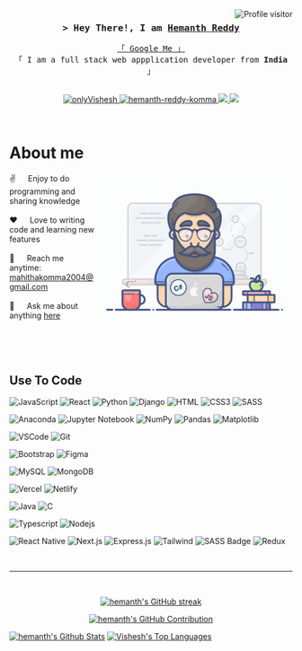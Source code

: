 <!--
<h2 align="center">
  Welcome to Hemanth!
  <img src="https://media.giphy.com/media/hvRJCLFzcasrR4ia7z/giphy.gif" width="28">
</h2>
-->

<!--
<p align="center">
  <a href="https://github.com/hemanthreddy-komma"><img src="https://readme-typing-svg.herokuapp.com/?lines=Self%20Taught%20Programmer;Front%20End%20Developer;1.5%2B%20years%20of%20coding%20experience;Always%20learning%20new%20things&center=true&width=380&height=45"></a>
</p>

 -->

<a href="https://komarev.com/ghpvc/?username=hemanthreddy-komma">
  <img align="right" src="https://komarev.com/ghpvc/?username=onlyVishesh&label=Visitors&color=0e75b6&style=flat" alt="Profile visitor" />
</a>


<!-- [![wakatime](https://wakatime.com/badge/user/eebb3dd8-d9b2-40de-9b88-6fd6cac99dbc.svg)](https://wakatime.com/@eebb3dd8-d9b2-40de-9b88-6fd6cac99dbc) -->

<!-- Intro  -->
<h3 align="center">
        <samp>&gt; Hey There!, I am
                <b><a target="_blank" href="https://hemanthportfolio-hemanthreddy-kommas-projects.vercel.app/">Hemanth Reddy</a></b>
        </samp>
</h3>


<p align="center"> 
  <samp>
    <a href="https://www.google.com/search?q=hemanthreddy-komma">「 Google Me 」</a>
    <br>
    「 I am a full stack web appplication developer from <b>India</b> 」
    <br>
    <br>
  </samp>
</p>

<p align="center">
 <a href="https://hemanthportfolio-hemanthreddy-kommas-projects.vercel.app/" target="blank">
  <img src="https://img.shields.io/badge/Website-DC143C?style=for-the-badge&logo=medium&logoColor=white" alt="onlyVishesh" />
 </a>
  
 <a href="https://www.linkedin.com/in/hemanth-reddy-komma-964269270/" target="_blank">
  <img src="https://img.shields.io/badge/LinkedIn-0077B5?style=for-the-badge&logo=linkedin&logoColor=white" alt="hemanth-reddy-komma"/>
 </a>
 <!--  <a href="https://dev.to/onlyVishesh" target="_blank">
  <img src="https://img.shields.io/badge/dev.to-0A0A0A?style=for-the-badge&logo=dev.to&logoColor=white" alt="onlyVishesh" />
 </a>  -->
 
 <a href="https://x.com/hemanth__reddy1" target="_blank">
  <img src="https://img.shields.io/badge/Twitter-%2336465D?style=for-the-badge&logo=twitter&logoColor=blue" />
 </a>

 <a href="https://www.hackerrank.com/profile/mahithakomma2004" target="_blank">
  <img src="https://img.shields.io/badge/-Hackerrank-2EC866?style=for-the-badge&logo=HackerRank&logoColor=white" />
 </a>
 



  <!-- <a href="https://instagram.com/onlyVishesh.dev" target="_blank">
  <img src="https://img.shields.io/badge/Instagram-fe4164?style=for-the-badge&logo=instagram&logoColor=white" alt="onlyVishesh" />
 </a>  -->
  
  <!-- <a href="https://facebook.com/onlyVishesh.dev" target="_blank">
  <img src="https://img.shields.io/badge/Facebook-20BEFF?&style=for-the-badge&logo=facebook&logoColor=white" alt="onlyVishesh"  />
  </a>  -->
 
</p>
<br />

<!-- About Section -->
 # About me
 
<p>
 <img align="right" width="350" src="/assets/programmer.gif" alt="Coding gif" />
  
 ✌️ &emsp; Enjoy to do programming and sharing knowledge <br/><br/>
 ❤️ &emsp; Love to writing code and learning new features<br/><br/>
 📧 &emsp; Reach me anytime: mahithakomma2004@gmail.com<br/><br/>
 💬 &emsp; Ask me about anything [here](https://github.com/hemanthreddy-komma/issues)

</p>

<br/>
<br/>
<br/>

## Use To Code

![JavaScript](https://img.shields.io/badge/javascript-%23323330.svg?style=for-the-badge&logo=javascript&logoColor=%23F7DF1E) 
![React](https://img.shields.io/badge/react-%2320232a.svg?style=for-the-badge&logo=react&logoColor=%2361DAFB) 
![Python](https://img.shields.io/badge/python-3670A0?style=for-the-badge&logo=python&logoColor=ffdd54) 
![Django](https://img.shields.io/badge/django-%23092E20.svg?style=for-the-badge&logo=django&logoColor=white) 
![HTML](https://img.shields.io/badge/HTML5-E34F26?style=for-the-badge&logo=html5&logoColor=white) 
![CSS3](https://img.shields.io/badge/CSS3-1572B6?style=for-the-badge&logo=css3&logoColor=white) 
![SASS](https://img.shields.io/badge/SASS-hotpink.svg?style=for-the-badge&logo=SASS&logoColor=white)

![Anaconda](https://img.shields.io/badge/Anaconda-%2344A833.svg?style=for-the-badge&logo=anaconda&logoColor=white) 
![Jupyter Notebook](https://img.shields.io/badge/jupyter-%23FA0F00.svg?style=for-the-badge&logo=jupyter&logoColor=white) 
![NumPy](https://img.shields.io/badge/numpy-%23013243.svg?style=for-the-badge&logo=numpy&logoColor=white) 
![Pandas](https://img.shields.io/badge/pandas-%23150458.svg?style=for-the-badge&logo=pandas&logoColor=white) 
![Matplotlib](https://img.shields.io/badge/Matplotlib-%23ffffff.svg?style=for-the-badge&logo=Matplotlib&logoColor=black) 

![VSCode](https://img.shields.io/badge/Visual_Studio-0078d7?style=for-the-badge&logo=visual%20studio&logoColor=white) 
![Git](https://img.shields.io/badge/Git-F05032?style=for-the-badge&logo=git&logoColor=white)

![Bootstrap](https://img.shields.io/badge/Bootstrap-563D7C?style=for-the-badge&logo=bootstrap&logoColor=white) 
![Figma](https://img.shields.io/badge/figma-%23F24E1E.svg?style=for-the-badge&logo=figma&logoColor=white) 

![MySQL](https://img.shields.io/badge/mysql-%2300f.svg?style=for-the-badge&logo=mysql&logoColor=white) 
![MongoDB](https://img.shields.io/badge/MongoDB-4EA94B?style=for-the-badge&logo=mongodb&logoColor=white) 

![Vercel](https://img.shields.io/badge/vercel-%23000000.svg?style=for-the-badge&logo=vercel&logoColor=white) 
![Netlify](https://img.shields.io/badge/netlify-%23000000.svg?style=for-the-badge&logo=netlify&logoColor=#00C7B7)



![Java](https://img.shields.io/badge/java-%23ED8B00.svg?style=for-the-badge&logo=openjdk&logoColor=white) 
![C](https://img.shields.io/badge/c-%2300599C.svg?style=for-the-badge&logo=c&logoColor=white)




![Typescript](https://img.shields.io/badge/Typescript-007acc?style=for-the-badge&labelColor=black&logo=typescript&logoColor=007acc)
![Nodejs](https://img.shields.io/badge/Nodejs-3C873A?style=for-the-badge&labelColor=black&logo=node.js&logoColor=3C873A)

![React Native](https://img.shields.io/badge/React_Native-20232A?style=for-the-badge&logo=react&logoColor=61DAFB)
![Next.js](https://img.shields.io/badge/next.js-000000?style=for-the-badge&logo=nextdotjs&logoColor=white)
![Express.js](https://img.shields.io/badge/Express.js-000000?style=for-the-badge&logo=express&logoColor=white)
![Tailwind](https://img.shields.io/badge/Tailwind_CSS-092749?style=for-the-badge&logo=tailwindcss&logoColor=06B6D4&labelColor=000000)
![SASS Badge](https://img.shields.io/badge/Sass-CC6699?style=for-the-badge&logo=sass&logoColor=white)
![Redux](https://img.shields.io/badge/Redux-593D88?style=for-the-badge&logo=redux&logoColor=white)

<br/>


<!--

## Top Open Source -
[![Web Projects](https://github-readme-stats.vercel.app/api/pin/?username=onlyVishesh&repo=web-projects&border_color=7F3FBF&bg_color=0D1117&title_color=C9D1D9&text_color=8B949E&icon_color=7F3FBF)](https://github.com/onlyVishesh/web-projects)
[![Al Folio](https://github-readme-stats.vercel.app/api/pin/?username=onlyVishesh&repo=al-folio&border_color=7F3FBF&bg_color=0D1117&title_color=C9D1D9&text_color=8B949E&icon_color=7F3FBF)](https://github.com/onlyVishesh/al-folio)
[![Vishesh Teminal](https://github-readme-stats.vercel.app/api/pin/?username=onlyVishesh&repo=onlyVishesh.github.io&border_color=7F3FBF&bg_color=0D1117&title_color=C9D1D9&text_color=8B949E&icon_color=7F3FBF)](https://github.com/onlyVishesh/onlyVishesh.github.io)


[![Vishesh Readme](https://github-readme-stats.vercel.app/api/pin/?username=onlyVishesh&repo=onlyVishesh&border_color=7F3FBF&bg_color=0D1117&title_color=C9D1D9&text_color=8B949E&icon_color=7F3FBF)](https://github.com/onlyVishesh/onlyVishesh)
<p align="left">
  <a href="https://github.com/onlyVishesh?tab=repositories" target="_blank"><img alt="All Repositories" title="All Repositories" src="https://img.shields.io/badge/-All%20Repos-2962FF?style=for-the-badge&logo=koding&logoColor=white"/></a>
</p>
 -->
<hr/>
<br/>
<p align="center">
  <a href="https://github.com/hemanthreddy-komma">
    <img src="https://github-readme-streak-stats.herokuapp.com/?user=hemanthreddy-komma&theme=radical&border=7F3FBF&background=0D1117" alt="hemanth's GitHub streak"/>
  </a>
</p>

<p align="center">
  <a href="https://github.com/onlyVishesh">
    <img src="https://github-profile-summary-cards.vercel.app/api/cards/profile-details?username=hemanthreddy-komma&theme=radical" alt="hemanth's GitHub Contribution"/>
  </a>
</p>

<a> 
    <a href="https://github.com/hemanthreddy-komma"><img alt="hemanth's Github Stats" src="https://denvercoder1-github-readme-stats.vercel.app/api?username=hemanthreddy-komma&show_icons=true&count_private=true&theme=react&border_color=7F3FBF&bg_color=0D1117&title_color=F85D7F&icon_color=F8D866" height="192px" width="49.5%"/></a>
  <a href="https://github.com/hemanthreddy-komma"><img alt="Vishesh's Top Languages" src="https://denvercoder1-github-readme-stats.vercel.app/api/top-langs/?username=hemanthreddy-komma&langs_count=8&layout=compact&theme=react&border_color=7F3FBF&bg_color=0D1117&title_color=F85D7F&icon_color=F8D866" height="192px" width="49.5%"/></a>
  <br/>
</a>


<!--
![Vishesh's Graph](https://github-readme-activity-graph.cyclic.app/graph?username=onlyVishesh&custom_title=Al%20Siam's%20GitHub%20Activity%20Graph&bg_color=0D1117&color=7F3FBF&line=7F3FBF&point=7F3FBF&area_color=FFFFFF&title_color=FFFFFF&area=true) -->
